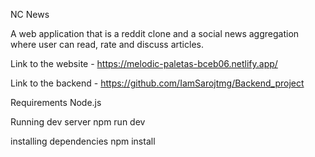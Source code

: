 NC News

A web application that is a reddit clone and a social news aggregation where user can read, rate and discuss articles. 

Link to the website - https://melodic-paletas-bceb06.netlify.app/

Link to the backend - https://github.com/IamSarojtmg/Backend_project

Requirements 
Node.js

Running dev server
npm run dev

installing dependencies
npm install
